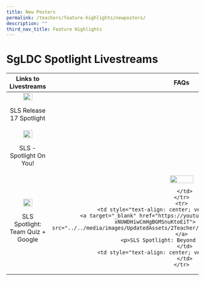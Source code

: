```yaml
---
title: New Posters
permalink: /teachers/feature-highlights/newposters/
description: ""
third_nav_title: Feature Highlights
---
```

<h1 class="page-title">SgLDC Spotlight Livestreams</h1>

<table class="sug-datatable basic">
  <thead>
    <tr>
      <th style="text-align: center; vertical-align: middle;">Links to Livestreams</th>
      <th style="text-align: center; vertical-align: middle;">FAQs</th>
    </tr>
  </thead>
  <tbody>
    <tr>
      <td style="text-align: center; vertical-align: middle;">      
        <a target="_blank" href="https://youtu.be/nGgkZE5CpXQ?list=PLQxzGTcC-xNUWDHiwCmHgBGMSnuKtoEiT"> <img width="50%" src="../../media/images/UpdatedAssets/2Teacher/Spotlight__Aug_2022_.webp"></a>
        <p>SLS Release 17 Spotlight</p>
      </td>
      <td style="text-align: center; vertical-align: middle;">
      </td>
    </tr>
        <tr>
          <td style="text-align: center; vertical-align: middle;">
        <a target="_blank" href="https://youtu.be/KWY6PqIlwCw?list=PLQxzGTcC-xNUWDHiwCmHgBGMSnuKtoEiT"> <img width="50%" src="../../media/images/UpdatedAssets/2Teacher/SLSSpotlightonyou.jpg"></a> <br>
        <p>SLS - Spotlight On You!</p>
      </td>
      <td style="text-align: center; vertical-align: middle;">
      </td>
    </tr>
    <tr>
      <td style="text-align: center; vertical-align: middle;">
        <a target="_blank" href="https://youtu.be/xtB_uT1WhVw?list=PLQxzGTcC-xNUWDHiwCmHgBGMSnuKtoEiT"> <img width="50%" src="../../media/images/UpdatedAssets/2Teacher/SLSSpotlightTQ.jpg"></a>
        <p>SLS Spotlight: Team Quiz + Google</p>
      </td>
      <td style="text-align: center; vertical-align: middle;">
        <a target="_blank" href="../../media/images/UpdatedAssets/2Teacher/FAQ Spotlight.pdf"><img width="30%" src="../../assets/icons/indicative/32px/PDF32.svg"></a>
     
      </td>
    </tr>
    <tr>
      <td style="text-align: center; vertical-align: middle;">
        <a target="_blank" href="https://youtu.be/p94xDFNcXWw?list=PLQxzGTcC-xNUWDHiwCmHgBGMSnuKtoEiT"> <img width="50%" src="../../media/images/UpdatedAssets/2Teacher/SLSSpotlightbeyondtheclassroom.jpg"></a>
        <p>SLS Spotlight: Beyond the Classroom!</p>
      </td>
      <td style="text-align: center; vertical-align: middle;">
      </td>
    </tr>
  </tbody>
</table>
